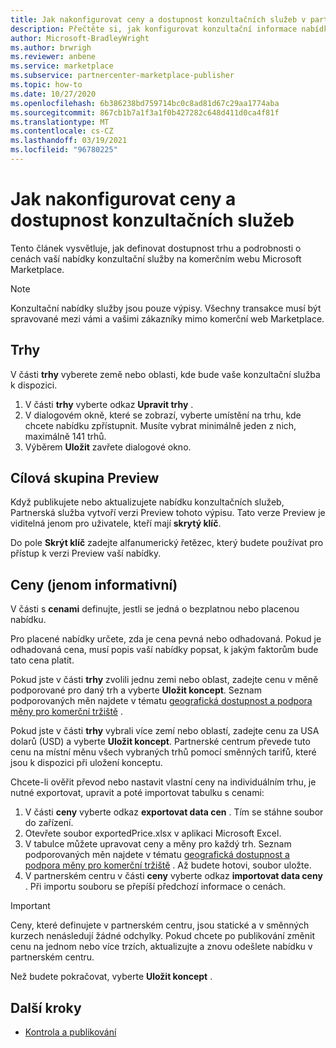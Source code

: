 ```yaml
---
title: Jak nakonfigurovat ceny a dostupnost konzultačních služeb v partnerském centru Microsoftu
description: Přečtěte si, jak konfigurovat konzultační informace nabídky služby a dostupnost na trhu na komerčním webu Microsoftu pomocí partnerského centra.
author: Microsoft-BradleyWright
ms.author: brwrigh
ms.reviewer: anbene
ms.service: marketplace
ms.subservice: partnercenter-marketplace-publisher
ms.topic: how-to
ms.date: 10/27/2020
ms.openlocfilehash: 6b386238bd759714bc0c8ad81d67c29aa1774aba
ms.sourcegitcommit: 867cb1b7a1f3a1f0b427282c648d411d0ca4f81f
ms.translationtype: MT
ms.contentlocale: cs-CZ
ms.lasthandoff: 03/19/2021
ms.locfileid: "96780225"
---
```

# <a name="how-to-configure-your-consulting-service-pricing-and-availability"></a>Jak nakonfigurovat ceny a dostupnost konzultačních služeb

Tento článek vysvětluje, jak definovat dostupnost trhu a podrobnosti o cenách vaší nabídky konzultační služby na komerčním webu Microsoft Marketplace.

> [!NOTE]
> Konzultační nabídky služby jsou pouze výpisy. Všechny transakce musí být spravované mezi vámi a vašimi zákazníky mimo komerční web Marketplace.

## <a name="markets"></a>Trhy

V části **trhy** vyberete země nebo oblasti, kde bude vaše konzultační služba k dispozici.

1. V části **trhy** vyberte odkaz **Upravit trhy** .
2. V dialogovém okně, které se zobrazí, vyberte umístění na trhu, kde chcete nabídku zpřístupnit. Musíte vybrat minimálně jeden z nich, maximálně 141 trhů.
3. Výběrem **Uložit** zavřete dialogové okno.

## <a name="preview-audience"></a>Cílová skupina Preview

Když publikujete nebo aktualizujete nabídku konzultačních služeb, Partnerská služba vytvoří verzi Preview tohoto výpisu. Tato verze Preview je viditelná jenom pro uživatele, kteří mají **skrytý klíč**.

Do pole **Skrýt klíč** zadejte alfanumerický řetězec, který budete používat pro přístup k verzi Preview vaší nabídky.

## <a name="pricing-informational-only"></a>Ceny (jenom informativní)

V části s **cenami** definujte, jestli se jedná o bezplatnou nebo placenou nabídku.

Pro placené nabídky určete, zda je cena pevná nebo odhadovaná. Pokud je odhadovaná cena, musí popis vaší nabídky popsat, k jakým faktorům bude tato cena platit.

Pokud jste v části **trhy** zvolili jednu zemi nebo oblast, zadejte cenu v měně podporované pro daný trh a vyberte **Uložit koncept**. Seznam podporovaných měn najdete v tématu [geografická dostupnost a podpora měny pro komerční tržiště](./marketplace-geo-availability-currencies.md) .

Pokud jste v části **trhy** vybrali více zemí nebo oblastí, zadejte cenu za USA dolarů (USD) a vyberte **Uložit koncept**. Partnerské centrum převede tuto cenu na místní měnu všech vybraných trhů pomocí směnných tarifů, které jsou k dispozici při uložení konceptu.

Chcete-li ověřit převod nebo nastavit vlastní ceny na individuálním trhu, je nutné exportovat, upravit a poté importovat tabulku s cenami:

1. V části **ceny** vyberte odkaz **exportovat data cen** . Tím se stáhne soubor do zařízení.
1. Otevřete soubor exportedPrice.xlsx v aplikaci Microsoft Excel.
1. V tabulce můžete upravovat ceny a měny pro každý trh. Seznam podporovaných měn najdete v tématu [geografická dostupnost a podpora měny pro komerční tržiště](./marketplace-geo-availability-currencies.md) . Až budete hotovi, soubor uložte.
1. V partnerském centru v části **ceny** vyberte odkaz **importovat data ceny** . Při importu souboru se přepíší předchozí informace o cenách.

> [!IMPORTANT]
> Ceny, které definujete v partnerském centru, jsou statické a v směnných kurzech nenásledují žádné odchylky. Pokud chcete po publikování změnit cenu na jednom nebo více trzích, aktualizujte a znovu odešlete nabídku v partnerském centru.

Než budete pokračovat, vyberte **Uložit koncept** .

## <a name="next-steps"></a>Další kroky

* [Kontrola a publikování](review-publish-offer.md)